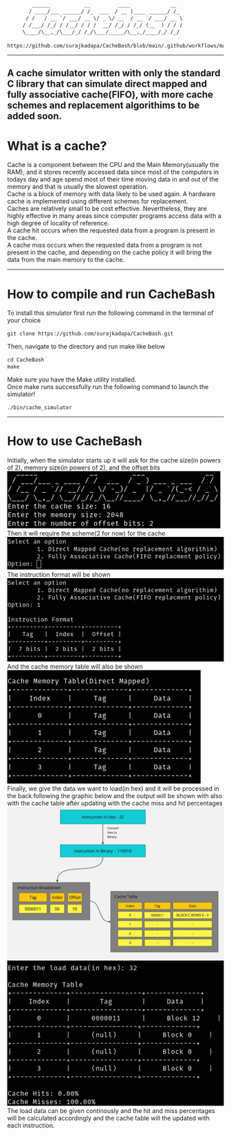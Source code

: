 <!-- language: lang-none -->
            ______           __         ____             __  
           / ____/___ ______/ /_  ___  / __ )____ ______/ /_ 
          / /   / __ `/ ___/ __ \/ _ \/ __  / __ `/ ___/ __ \
         / /___/ /_/ / /__/ / / /  __/ /_/ / /_/ (__  ) / / /
         \____/\__,_/\___/_/ /_/\___/_____/\__,_/____/_/ /_/ 
           https://github.com/surajkadapa/CacheBash/blob/main/.github/workflows/makefile.yml

---

A cache simulator written with only the standard C library that can simulate direct mapped and fully associative cache(FIFO), with more cache schemes and replacement algorithims to be added soon.
---

# What is a cache?
Cache is a component between the CPU and the Main Memory(usually the RAM), and it stores recently accessed data since most of the computers in todays day and age spend most of their time moving data in and out of the memory and that is usually the slowest operation. \
Cache is a block of memory with data likely to be used again. A hardware cache is implemented using different schemes for replacement.\
Caches are relatively small to be cost effective. Nevertheless, they are highly effective in many areas since computer programs access data with a high degree of locality of reference.\
A cache hit occurs when the requested data from a program is present in the cache.\
A cache miss occurs when the requested data from a program is not present in the cache, and depending on the cache policy it will bring the data from the main memory to the cache.

---
# How to compile and run CacheBash
To install this simulator first run the following command in the terminal of your choice
```
git clone https://github.com/surajkadapa/CacheBash.git
```
Then, navigate to the directory and run make like below
```
cd CacheBash
make
```
Make sure you have the Make utility installed.\
Once make runs successfully run the following command to launch the simulator!
```
./bin/cache_simulator
```

---
# How to use CacheBash
Initially, when the simulator starts up it will ask for the cache size(in powers of 2), memory size(in powers of 2), and the offset bits\
![Alt text](https://github.com/surajkadapa/CacheBash/blob/main/graphics/startuo.png) \
Then it will require the scheme(2 for now) for the cache \
![Alt text](https://github.com/surajkadapa/CacheBash/blob/main/graphics/options.png) \
The instruction format will be shown \
![Alt text](https://github.com/surajkadapa/CacheBash/blob/main/graphics/inst_format.png) \
And the cache memory table will also be shown \
![Alt text](https://github.com/surajkadapa/CacheBash/blob/main/graphics/init_cachetable.png) \
Finally, we give the data we want to load(in hex) and it will be processed in the back following the graphic below and the output will be shown with also with the cache table after updating with the cache miss and hit percentages \
![Alt text](https://github.com/surajkadapa/CacheBash/blob/main/graphics/breakdown_graphic.jpg) \
![Alt text](https://github.com/surajkadapa/CacheBash/blob/main/graphics/updated_cachetable.png) \
The load data can be given continously and the hit and miss percentages will be calculated accordingly and the cache table will the updated with each instruction.
